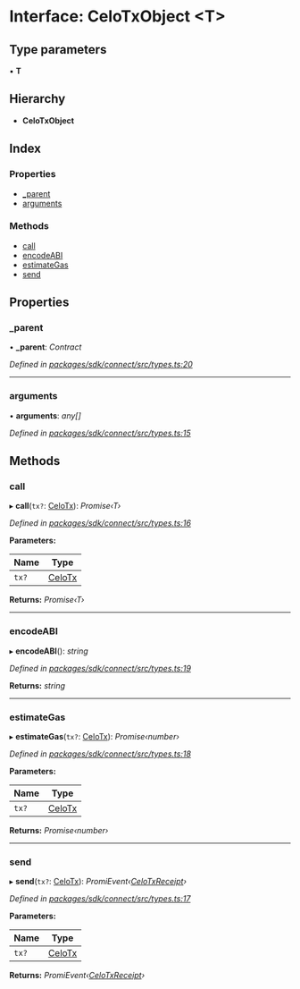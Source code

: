 # Interface: CeloTxObject <**T**>

## Type parameters

▪ **T**

## Hierarchy

* **CeloTxObject**

## Index

### Properties

* [_parent](_types_.celotxobject.md#_parent)
* [arguments](_types_.celotxobject.md#arguments)

### Methods

* [call](_types_.celotxobject.md#call)
* [encodeABI](_types_.celotxobject.md#encodeabi)
* [estimateGas](_types_.celotxobject.md#estimategas)
* [send](_types_.celotxobject.md#send)

## Properties

###  _parent

• **_parent**: *Contract*

*Defined in [packages/sdk/connect/src/types.ts:20](https://github.com/celo-org/celo-monorepo/blob/master/packages/sdk/connect/src/types.ts#L20)*

___

###  arguments

• **arguments**: *any[]*

*Defined in [packages/sdk/connect/src/types.ts:15](https://github.com/celo-org/celo-monorepo/blob/master/packages/sdk/connect/src/types.ts#L15)*

## Methods

###  call

▸ **call**(`tx?`: [CeloTx](../modules/_types_.md#celotx)): *Promise‹T›*

*Defined in [packages/sdk/connect/src/types.ts:16](https://github.com/celo-org/celo-monorepo/blob/master/packages/sdk/connect/src/types.ts#L16)*

**Parameters:**

Name | Type |
------ | ------ |
`tx?` | [CeloTx](../modules/_types_.md#celotx) |

**Returns:** *Promise‹T›*

___

###  encodeABI

▸ **encodeABI**(): *string*

*Defined in [packages/sdk/connect/src/types.ts:19](https://github.com/celo-org/celo-monorepo/blob/master/packages/sdk/connect/src/types.ts#L19)*

**Returns:** *string*

___

###  estimateGas

▸ **estimateGas**(`tx?`: [CeloTx](../modules/_types_.md#celotx)): *Promise‹number›*

*Defined in [packages/sdk/connect/src/types.ts:18](https://github.com/celo-org/celo-monorepo/blob/master/packages/sdk/connect/src/types.ts#L18)*

**Parameters:**

Name | Type |
------ | ------ |
`tx?` | [CeloTx](../modules/_types_.md#celotx) |

**Returns:** *Promise‹number›*

___

###  send

▸ **send**(`tx?`: [CeloTx](../modules/_types_.md#celotx)): *PromiEvent‹[CeloTxReceipt](../modules/_types_.md#celotxreceipt)›*

*Defined in [packages/sdk/connect/src/types.ts:17](https://github.com/celo-org/celo-monorepo/blob/master/packages/sdk/connect/src/types.ts#L17)*

**Parameters:**

Name | Type |
------ | ------ |
`tx?` | [CeloTx](../modules/_types_.md#celotx) |

**Returns:** *PromiEvent‹[CeloTxReceipt](../modules/_types_.md#celotxreceipt)›*
